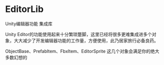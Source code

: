 # EditorLib
Unity编辑器功能 集成库

Unity Editor的功能使用起来十分繁琐蹩脚，这里已经将很多更难集成进多个对象，大大减少了开发编辑器功能的工作量，方便使用，此乃居家旅行必备良药。

ObjectBase、PrefabItem、FbxItem、EditorSprite 这几个对象会满足你的绝大多数幻想的
